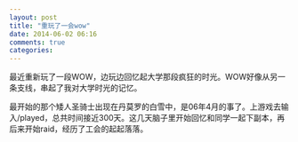 ```yaml
---
layout: post
title: "重玩了一会wow"
date: 2014-06-02 06:16
comments: true
categories: 
---
```

最近重新玩了一段WOW，边玩边回忆起大学那段疯狂的时光。WOW好像从另一条支线，串起了我对大学时光的记忆。

<!--more-->

最开始的那个矮人圣骑士出现在丹莫罗的白雪中，是06年4月的事了。上游戏去输入/played，总共时间接近300天。这几天脑子里开始回忆和同学一起下副本，再后来开始raid，经历了工会的起起落落。